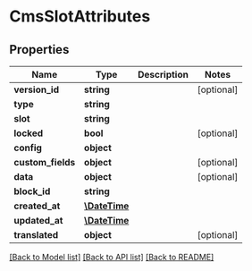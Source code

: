 # CmsSlotAttributes

## Properties
Name | Type | Description | Notes
------------ | ------------- | ------------- | -------------
**version_id** | **string** |  | [optional] 
**type** | **string** |  | 
**slot** | **string** |  | 
**locked** | **bool** |  | [optional] 
**config** | **object** |  | 
**custom_fields** | **object** |  | [optional] 
**data** | **object** |  | [optional] 
**block_id** | **string** |  | 
**created_at** | [**\DateTime**](\DateTime.md) |  | 
**updated_at** | [**\DateTime**](\DateTime.md) |  | 
**translated** | **object** |  | [optional] 

[[Back to Model list]](../../README.md#documentation-for-models) [[Back to API list]](../../README.md#documentation-for-api-endpoints) [[Back to README]](../../README.md)

